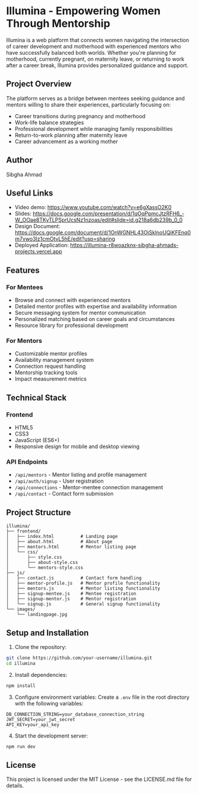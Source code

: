 # Illumina - Empowering Women Through Mentorship

Illumina is a web platform that connects women navigating the intersection of career development and motherhood with experienced mentors who have successfully balanced both worlds. Whether you're planning for motherhood, currently pregnant, on maternity leave, or returning to work after a career break, Illumina provides personalized guidance and support.

## Project Overview

The platform serves as a bridge between mentees seeking guidance and mentors willing to share their experiences, particularly focusing on:

- Career transitions during pregnancy and motherhood
- Work-life balance strategies
- Professional development while managing family responsibilities
- Return-to-work planning after maternity leave
- Career advancement as a working mother

## Author

Sibgha Ahmad

## Useful Links

- Video demo: https://www.youtube.com/watch?v=e6gXassO2K0
- Slides: https://docs.google.com/presentation/d/1qOqPpmcJtzRFH6_-W_OOae8TKyTLPSprUcsNz1nzoas/edit#slide=id.g218a6db239b_0_0
- Design Document: https://docs.google.com/document/d/1OnWGNHL43OjSklnoUQiKFEnq0m7vwo3Iz1cmOtvL5hE/edit?usp=sharing
- Deployed Application: https://illumina-r8woazknx-sibgha-ahmads-projects.vercel.app

## Features

### For Mentees

- Browse and connect with experienced mentors
- Detailed mentor profiles with expertise and availability information
- Secure messaging system for mentor communication
- Personalized matching based on career goals and circumstances
- Resource library for professional development

### For Mentors

- Customizable mentor profiles
- Availability management system
- Connection request handling
- Mentorship tracking tools
- Impact measurement metrics

## Technical Stack

### Frontend

- HTML5
- CSS3
- JavaScript (ES6+)
- Responsive design for mobile and desktop viewing

### API Endpoints

- `/api/mentors` - Mentor listing and profile management
- `/api/auth/signup` - User registration
- `/api/connections` - Mentor-mentee connection management
- `/api/contact` - Contact form submission

## Project Structure

```
illumina/
├── frontend/
│   ├── index.html          # Landing page
│   ├── about.html          # About page
│   ├── mentors.html        # Mentor listing page
│   └── css/
│       ├── style.css
│       ├── about-style.css
│       └── mentors-style.css
├── js/
│   ├── contact.js          # Contact form handling
│   ├── mentor-profile.js   # Mentor profile functionality
│   ├── mentors.js          # Mentor listing functionality
│   ├── signup-mentee.js    # Mentee registration
│   ├── signup-mentor.js    # Mentor registration
│   └── signup.js           # General signup functionality
└── images/
    └── landingpage.jpg
```

## Setup and Installation

1. Clone the repository:

```bash
git clone https://github.com/your-username/illumina.git
cd illumina
```

2. Install dependencies:

```bash
npm install
```

3. Configure environment variables:
   Create a `.env` file in the root directory with the following variables:

```
DB_CONNECTION_STRING=your_database_connection_string
JWT_SECRET=your_jwt_secret
API_KEY=your_api_key
```

4. Start the development server:

```bash
npm run dev
```

## License

This project is licensed under the MIT License - see the LICENSE.md file for details.
